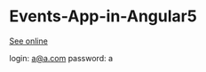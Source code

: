 # Events-App-in-Angular5

<a href="http://matutamiller.nazwa.pl/">See online</a>

login: a@a.com
password: a
